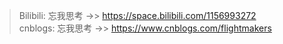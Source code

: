 <!-- > Stay Focused / Selfless thinking / Be Excited / Forever Young / design ecstasy! -->

> Bilibili: 忘我思考 ->> https://space.bilibili.com/1156993272  
> cnblogs: 忘我思考 ->> https://www.cnblogs.com/flightmakers

